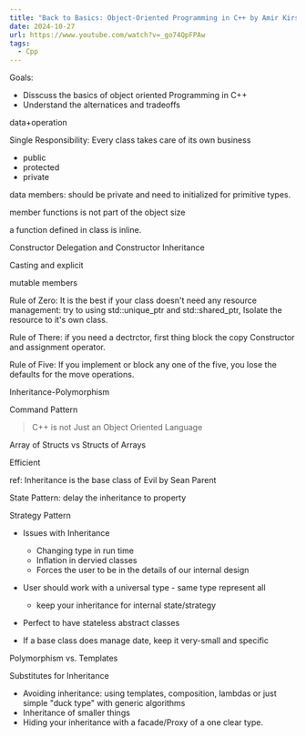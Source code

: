 ```yaml
---
title: "Back to Basics: Object-Oriented Programming in C++ by Amir Kirsh"
date: 2024-10-27
url: https://www.youtube.com/watch?v=_go74QpFPAw
tags:
  - Cpp
---
```


Goals:

- Disscuss the basics of object oriented Programming in C++
- Understand the alternatices and tradeoffs

data+operation

Single Responsibility: Every class takes care of its own business

- public
- protected
- private

data members: should be private and need to initialized for primitive types.

member functions is not part of the object size

a function defined in class is inline.

Constructor Delegation and Constructor Inheritance

Casting and explicit

mutable members

Rule of Zero: It is the best if your class doesn't need any resource management: try to using std::unique_ptr and std::shared_ptr, Isolate the resource to it's own class.

Rule of There: if you need a dectrctor, first thing block the copy Constructor and assignment operator.

Rule of Five: If you implement or block any one of the five, you lose the defaults for the move operations.

Inheritance-Polymorphism

Command Pattern

> C++ is not Just an Object Oriented Language

Array of Structs vs Structs of Arrays

Efficient

ref: Inheritance is the base class of Evil by Sean Parent

State Pattern: delay the inheritance to property

Strategy Pattern

- Issues with Inheritance
  - Changing type in run time
  - Inflation in dervied classes
  - Forces the user to be in the details of our internal design

- User should work with a universal type - same type represent all
  - keep your inheritance for internal state/strategy
- Perfect to have stateless abstract classes
- If a base class does manage date, keep it very-small and specific

Polymorphism vs. Templates

Substitutes for Inheritance

- Avoiding inheritance: using templates, composition, lambdas or just simple "duck type" with generic algorithms
- Inheritance of smaller things
- Hiding your inheritance with a facade/Proxy of a one clear type.

